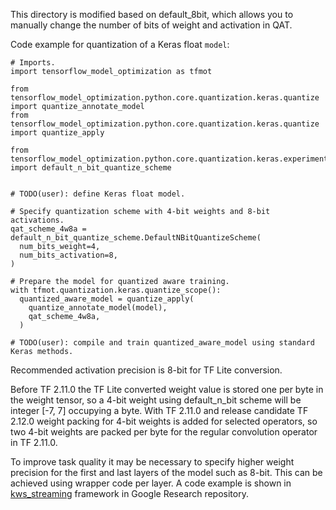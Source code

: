 This directory is modified based on default_8bit, which allows you to manually
change the number of bits of weight and activation in QAT.

Code example for quantization of a Keras float `model`:

```
# Imports.
import tensorflow_model_optimization as tfmot

from tensorflow_model_optimization.python.core.quantization.keras.quantize import quantize_annotate_model
from tensorflow_model_optimization.python.core.quantization.keras.quantize import quantize_apply

from tensorflow_model_optimization.python.core.quantization.keras.experimental.default_n_bit import default_n_bit_quantize_scheme


# TODO(user): define Keras float model.

# Specify quantization scheme with 4-bit weights and 8-bit activations.
qat_scheme_4w8a = default_n_bit_quantize_scheme.DefaultNBitQuantizeScheme(
  num_bits_weight=4,
  num_bits_activation=8,
)

# Prepare the model for quantized aware training.
with tfmot.quantization.keras.quantize_scope():
  quantized_aware_model = quantize_apply(
    quantize_annotate_model(model),
    qat_scheme_4w8a,
  )

# TODO(user): compile and train quantized_aware_model using standard Keras methods.
```

Recommended activation precision is 8-bit for TF Lite conversion.

Before TF 2.11.0 the TF Lite converted weight value is stored one per byte in the weight tensor, so a 4-bit weight using default_n_bit scheme will be integer [-7, 7] occupying a byte.  With TF 2.11.0 and release candidate TF 2.12.0 weight packing for 4-bit weights is added for selected operators, so two 4-bit weights are packed per byte for the regular convolution operator in TF 2.11.0.

To improve task quality it may be necessary to specify higher weight precision for the first and last layers of the model such as 8-bit.  This can be achieved using wrapper code per layer.  A code example is shown in [kws_streaming](https://github.com/google-research/google-research/commit/c87bac8133e00dc4fe646c182072676146312e0f) framework in Google Research repository.
